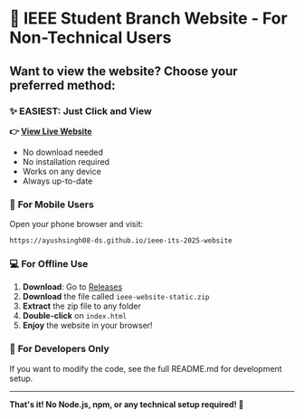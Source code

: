 # 🚀 IEEE Student Branch Website - For Non-Technical Users

## Want to view the website? Choose your preferred method:

### ✨ **EASIEST: Just Click and View**

**👉 [View Live Website](https://ayushsingh08-ds.github.io/ieee-its-2025-website)**

- No download needed
- No installation required
- Works on any device
- Always up-to-date

### 📱 **For Mobile Users**

Open your phone browser and visit:

```
https://ayushsingh08-ds.github.io/ieee-its-2025-website
```

### 💻 **For Offline Use**

1. **Download**: Go to [Releases](https://github.com/ayushsingh08-ds/ieee-its-2025-website/releases)
2. **Download** the file called `ieee-website-static.zip`
3. **Extract** the zip file to any folder
4. **Double-click** on `index.html`
5. **Enjoy** the website in your browser!

### 🔧 **For Developers Only**

If you want to modify the code, see the full README.md for development setup.

---

**That's it! No Node.js, npm, or any technical setup required! 🎉**
